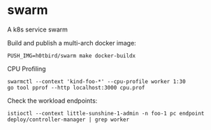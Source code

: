 # swarm
A k8s service swarm

Build and publish a multi-arch docker image:
```
PUSH_IMG=h0tbird/swarm make docker-buildx
```

CPU Profiling
```
swarmctl --context 'kind-foo-*' --cpu-profile worker 1:30
go tool pprof --http localhost:3000 cpu.prof
```

Check the workload endpoints:
```
istioctl --context little-sunshine-1-admin -n foo-1 pc endpoint deploy/controller-manager | grep worker
```
